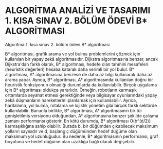 # ALGORİTMA ANALİZİ VE TASARIMI 1. KISA SINAV 2. BÖLÜM ÖDEVİ B* ALGORİTMASI
 Algoritma 1. kısa sınav 2. bölüm ödevi B* algoritması

 B* algoritması, grafik arama ve yol bulma problemlerini çözmek için kullanılan bir yapay zekâ algoritmasıdır. Dijkstra algoritmasına benzer, ancak Dijkstra'dan farklı olarak, B* algoritması, hedefe olan tahmini mesafeleri (heuristik değerleri) hesaba katarak daha verimli bir yol bulur.
B* algoritması, A* algoritmasına benzese de daha az bilgi kullanarak daha az arama yapar. Ayrıca, B* algoritması, A* algoritmasında kullanılan doğru bir heuristik fonksiyonun olmadığı durumlarda da kullanılabilir.
Birçok uygulama için B* algoritması oldukça yararlıdır. Örneğin, robotların karmaşık ortamlarda seyahat etmesi gerektiğinde veya bilgisayar oyunlarındaki yapay zekâ düşmanların hareketlerini planlamak için kullanılabilir. Ayrıca, haritalama, yol bulma, rotalama ve lojistik yönetim gibi birçok farklı sektörde kullanılabilir.
Bununla birlikte, B* algoritması, A* algoritmasının bir tür genişletilmiş versiyonu olduğundan, A* algoritmasına benzer şekilde çalışma zamanı performansı gösterir. En kötü durumda, B* algoritması O(b^(d/2)) karmaşıklığına sahip olabilir. Burada b, bir düğümden çıkabilecek maksimum yolların sayısıdır ve d, başlangıç düğümünden hedef düğüme olan maksimum yol uzunluğudur. Bu nedenle, B* algoritmasının performansı, graf boyutuna ve hedef düğüme olan uzaklığa bağlı olarak değişebilir.

